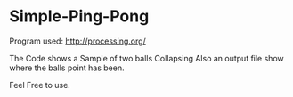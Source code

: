 Simple-Ping-Pong
================
Program used: http://processing.org/

The Code shows a Sample of two balls Collapsing
Also an output file show where the balls point has been.

Feel Free to use.
